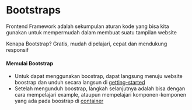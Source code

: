 # Bootstraps

Frontend Framework adalah sekumpulan aturan kode yang bisa kita gunakan untuk mempermudah dalam membuat suatu tampilan website

Kenapa Bootstrap? Gratis, mudah dipelajari, cepat dan mendukung responsif

#### Memulai Bootstrap
- Untuk dapat menggunakan boostrap, dapat langsung menuju website boostrap dan unduh secara langsun di [getting-started](https://getbootstrap.com/docs/5.1/getting-started/download/)
- Setelah mengunduh boostrap, langkah selanjutnya adalah bisa dengan cara mempelajari example, ataupun mempelajari komponen-komponen yang ada pada boostrap di [container](https://getbootstrap.com/docs/5.1/layout/containers/)